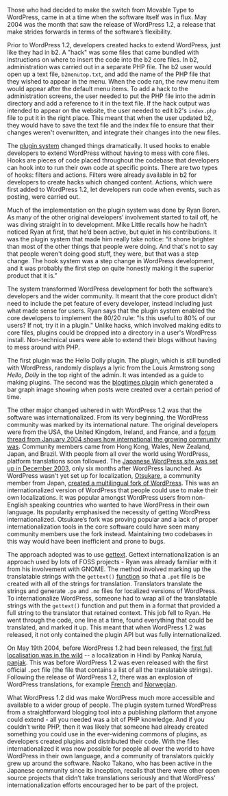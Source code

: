 

Those who had decided to make the switch from Movable Type to WordPress, came in at a time when the software itself was in flux. May 2004 was the month that saw the release of WordPress 1.2, a release that make strides forwards in terms of the software’s flexibility. 

Prior to WordPress 1.2, developers created hacks to extend WordPress, just like they had in b2. A "hack" was some files that came bundled with instructions on where to insert the code into the b2 core files. In b2, administration was carried out in a separate PHP file. The b2 user would open up a text file, `b2menutop.txt`, and add the name of the PHP file that they wished to appear in the menu. When the code ran, the new menu item would appear after the default menu items. To add a hack to the administration screens, the user needed to put the PHP file into the admin directory and add a reference to it in the text file. If the hack output was intended to appear on the website, the user needed to edit b2's `index.php` file to put it in the right place. This meant that when the user updated b2, they would have to save the text file and the index file to ensure that their changes weren't overwritten, and integrate their changes into the new files.

The [plugin system](http://core.trac.wordpress.org/changeset/1008) changed things dramatically. It used hooks to enable developers to extend WordPress without having to mess with core files. Hooks are pieces of code placed throughout the codebase that developers can hook into to run their own code at specific points. There are two types of hooks: filters and actions. Filters were already available in b2 for developers to create hacks which changed content. Actions, which were first added to WordPress 1.2, let developers run code when events, such as posting, were carried out. 

Much of the implementation on the plugin system was done by Ryan Boren. As many of the other original developers’ involvement started to tail off, he was diving straight in to development. Mike Little recalls how he hadn’t noticed Ryan at first, that he’d been active, but quiet in his contributions.  It was the plugin system that made him really take notice: “it shone brighter than most of the other things that people were doing. And that's not to say that people weren't doing good stuff, they were, but that was a step change. The hook system was a step change in WordPress development, and it was probably the first step on quite honestly making it the superior product that it is.”

The system transformed WordPress development for both the software’s developers and the wider community. It meant that the core product didn’t need to include the pet feature of every developer, instead including just what made sense for users. Ryan says that the plugin system enabled the core developers to implement the 80/20 rule: "Is this useful to 80% of our users? If not, try it in a plugin." Unlike hacks, which involved making edits to core files, plugins could be dropped into a directory in a user's WordPress install. Non-technical users were able to extend their blogs without having to mess around with PHP.

The first plugin was the Hello Dolly plugin. The plugin, which is still bundled with WordPress, randomly displays a lyric from the Louis Armstrong song _Hello, Dolly_ in the top right of the admin. It was intended as a guide to making plugins. The second was the [blogtimes plugin](http://wordpress.org/plugins/blogtimes/) which generated a bar graph image showing when posts were created over a certain period of time.


The other major changed ushered in with WordPress 1.2 was that the software was internationalized. From its very beginning, the WordPress community was marked by its international nature. The original developers were from the USA, the United Kingdom, Ireland, and France, and a [forum thread from January 2004 shows how international the growing community was](http://wordpress.org/support/topic/world-domination-?replies=43). Community members came from Hong Kong, Wales, New Zealand, Japan, and Brazil. With people from all over the world using WordPress, platform translations soon followed. The [Japanese WordPress site was set up in December 2003](http://web.archive.org/web/20031205101812/http://wordpress.xwd.jp/), only six months after WordPress launched. As WordPress wasn't yet set up for localization, [Otsukare](http://profiles.wordpress.org/otsukare), a community member from Japan, [created a multilingual fork of WordPress](http://wordpress.org/support/topic/localization-help-needed?replies=102). This was an internationalized version of WordPress that people could use to make their own localizations. It was popular amongst WordPress users from non-English speaking countries who wanted to have WordPress in their own language. Its popularity emphasised the necessity of getting WordPress internationalized. Otsukare’s fork was proving popular and a lack of proper internationalization tools in the core software could have seen many community members use the fork instead. Maintaining two codebases in this way would have been inefficient and prone to bugs. 

The approach adopted was to use [gettext](http://www.gnu.org/software/gettext/). Gettext internationalization is an approach used by lots of FOSS projects - Ryan was already familiar with it from his involvement with GNOME. The method involved marking up the translatable strings with the `gettext()` [function](http://codex.wordpress.org/Translating_WordPress#Localization_Technology) so that a `.pot` file is be created with all of the strings for translation. Translators translate the strings and generate `.po` and `.mo` files for localized versions of WordPress. To internationalize WordPress, someone had to wrap all of the translatable strings with the `gettext()` function and put them in a format that provided a full string to the translator that retained context. This job fell to Ryan. He went through the code, one line at a time, found everything that could be translated, and marked it up. This meant that when WordPress 1.2 was released, it not only contained the plugin API but was fully internationalized.


On May 19th 2004, before WordPress 1.2 had been released, the [first full localisation was in the wild](http://ma.tt/2004/05/wordpress-in-hindi/) -- a localization in Hindi by Pankaj Narula, [panjak](http://wordpress.org/support/profile/pankaj). This was before WordPress 1.2 was even released with the first official `.pot` file (the file that contains a list of all the translatable strings). Following the release of WordPress 1.2, there was an explosion of WordPress translations, for example [French](http://wordpress.org/support/topic/localizing-wordpress-12-i18n-and-l10n/page/3?replies=69%23post-35436) and [Norwegian](http://wordpress.org/support/topic/localizing-wordpress-12-i18n-and-l10n/page/3?replies=69%23post-35436#post-56422).


What WordPress 1.2 did was make WordPress much more accessible and available to a wider group of people. The plugin system turned WordPress from a straightforward blogging tool into a publishing platform that anyone could extend - all you needed was a bit of PHP knowledge. And if you couldn’t write PHP, then it was likely that someone had already created something you could use in the ever-widening commons of plugins, as developers created plugins and distributed their code. With the files internationalized it was now possible for people all over the world to have WordPress in their own language, and a community of translators quickly grew up around the software. Naoko Takano, who has been active in the Japanese community since its inception, recalls that there were other open source projects that didn’t take translations seriously and that WordPress’ internationalization efforts encouraged her to be part of the project.
